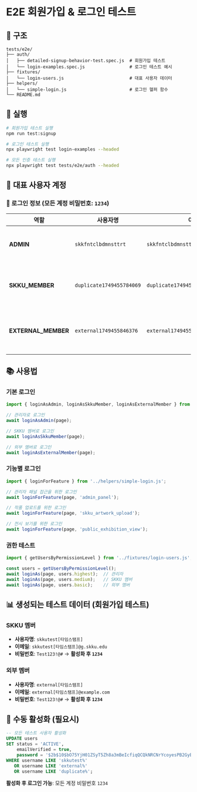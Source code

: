 # E2E 회원가입 & 로그인 테스트

## 🎯 구조

```
tests/e2e/
├── auth/
│   ├── detailed-signup-behavior-test.spec.js  # 회원가입 테스트
│   └── login-examples.spec.js                 # 로그인 테스트 예시
├── fixtures/
│   └── login-users.js                         # 대표 사용자 데이터
├── helpers/
│   └── simple-login.js                        # 로그인 헬퍼 함수
└── README.md
```

## 🚀 실행

```bash
# 회원가입 테스트 실행
npm run test:signup

# 로그인 테스트 실행
npx playwright test login-examples --headed

# 모든 인증 테스트 실행
npx playwright test tests/e2e/auth --headed
```

## 👥 대표 사용자 계정

### 🔑 로그인 정보 (모든 계정 비밀번호: `1234`)

| 역할 | 사용자명 | 이메일 | 용도 |
|------|----------|--------|------|
| **ADMIN** | `skkfntclbdmnsttrt` | `skkfntclbdmnsttrt@gmail.com` | 관리자 기능 테스트 |
| **SKKU_MEMBER** | `duplicate1749455784069` | `duplicate1749455784069@skku.edu` | SKKU 멤버 기능 테스트 |
| **EXTERNAL_MEMBER** | `external1749455846376` | `external1749455846376@example.com` | 외부 멤버 기능 테스트 |

## 📚 사용법

### 기본 로그인
```javascript
import { loginAsAdmin, loginAsSkkuMember, loginAsExternalMember } from '../helpers/simple-login.js';

// 관리자로 로그인
await loginAsAdmin(page);

// SKKU 멤버로 로그인
await loginAsSkkuMember(page);

// 외부 멤버로 로그인
await loginAsExternalMember(page);
```

### 기능별 로그인
```javascript
import { loginForFeature } from '../helpers/simple-login.js';

// 관리자 패널 접근을 위한 로그인
await loginForFeature(page, 'admin_panel');

// 작품 업로드를 위한 로그인
await loginForFeature(page, 'skku_artwork_upload');

// 전시 보기를 위한 로그인
await loginForFeature(page, 'public_exhibition_view');
```

### 권한 테스트
```javascript
import { getUsersByPermissionLevel } from '../fixtures/login-users.js';

const users = getUsersByPermissionLevel();
await loginAs(page, users.highest);  // 관리자
await loginAs(page, users.medium);   // SKKU 멤버
await loginAs(page, users.basic);    // 외부 멤버
```

## 📊 생성되는 테스트 데이터 (회원가입 테스트)

### SKKU 멤버
- **사용자명**: `skkutest[타임스탬프]`
- **이메일**: `skkutest[타임스탬프]@g.skku.edu`
- **비밀번호**: `Test123!@#` → **활성화 후 `1234`**

### 외부 멤버
- **사용자명**: `external[타임스탬프]`
- **이메일**: `external[타임스탬프]@example.com`
- **비밀번호**: `Test123!@#` → **활성화 후 `1234`**

## 🔐 수동 활성화 (필요시)

```sql
-- 모든 테스트 사용자 활성화
UPDATE users
SET status = 'ACTIVE',
    emailVerified = true,
    password = '$2b$10$bO75YjH01ZSyT5Zh8a3mBeIcfiqQCQkNRCNrYcoyesPB2GyBgDgay'
WHERE username LIKE 'skkutest%'
   OR username LIKE 'external%'
   OR username LIKE 'duplicate%';
```

**활성화 후 로그인 가능**: 모든 계정 비밀번호 `1234`
